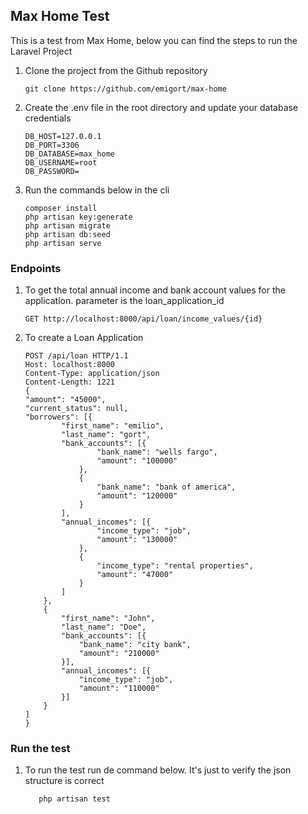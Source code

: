 

## Max Home Test

This is a test from Max Home, below you can find the steps to run the Laravel Project


1. Clone the project from the Github repository
   ```
   git clone https://github.com/emigort/max-home
   ```
   
2. Create the .env file in the root directory and update your database credentials
    ```
    DB_HOST=127.0.0.1
    DB_PORT=3306
    DB_DATABASE=max_home
    DB_USERNAME=root
    DB_PASSWORD=
    ```
3. Run the commands below in the cli
   ```
   composer install
   php artisan key:generate
   php artisan migrate
   php artisan db:seed
   php artisan serve
   ```
 ### Endpoints

1. To get the total annual income and bank account values for the application. parameter is the loan_application_id

    ```
    GET http://localhost:8000/api/loan/income_values/{id}
    ```
2. To create a Loan Application
    ```
    POST /api/loan HTTP/1.1
    Host: localhost:8000
    Content-Type: application/json
    Content-Length: 1221
    {
	"amount": "45000",
	"current_status": null,
	"borrowers": [{
			"first_name": "emilio",
			"last_name": "gort",
			"bank_accounts": [{
					"bank_name": "wells fargo",
					"amount": "100000"
				},
				{
					"bank_name": "bank of america",
					"amount": "120000"
				}
			],
			"annual_incomes": [{
					"income_type": "job",
					"amount": "130000"
				},
				{
					"income_type": "rental properties",
					"amount": "47000"
				}
			]
		},
		{
			"first_name": "John",
			"last_name": "Doe",
			"bank_accounts": [{
				"bank_name": "city bank",
				"amount": "210000"
			}],
			"annual_incomes": [{
				"income_type": "job",
				"amount": "110000"
			}]
        }
    ]
    }
    ```
    
### Run the test

1. To run the test run de command below. It's just to verify the json structure is correct

     ```
        php artisan test  
     ```
         
    
    

    

